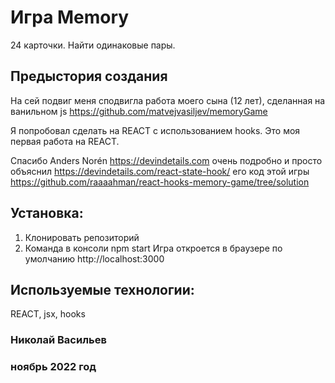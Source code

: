 # Игра Memory

24 карточки. Найти одинаковые пары.


## Предыстория создания
На сей подвиг меня сподвигла работа моего сына (12 лет), сделанная на ванильном js 
https://github.com/matvejvasiljev/memoryGame

Я попробовал сделать на REACT с использованием hooks.
Это моя первая работа на REACT.

Спасибо Anders Norén https://devindetails.com
очень подробно и просто объяснил https://devindetails.com/react-state-hook/
его код этой игры https://github.com/raaaahman/react-hooks-memory-game/tree/solution

## Установка:
1. Клонировать репозиторий
2. Команда в консоли npm start
Игра откроется в браузере по умолчанию http://localhost:3000

## Используемые технологии:
REACT, jsx, hooks
 
### Николай Васильев 
### ноябрь 2022 год
